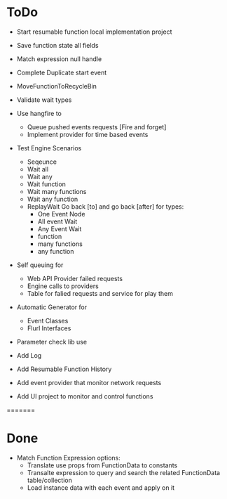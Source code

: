 # ToDo
* Start resumable function local implementation project
* Save function state all fields
* Match expression null handle
* Complete Duplicate start event
* MoveFunctionToRecycleBin


* Validate wait types

* Use hangfire to 
	* Queue pushed events requests [Fire and forget]
	* Implement provider for time based events
* Test Engine Scenarios
	* Seqeunce
	* Wait all
	* Wait any
	* Wait function
	* Wait many functions
	* Wait any function
	* ReplayWait Go back [to] and go back [after] for types:
		* One Event Node
		* All event Wait
		* Any Event Wait
		* function
		* many functions
		* any function 


* Self queuing for 
	* Web API Provider failed requests
	* Engine calls to providers
	* Table for falied requests and service for play them


* Automatic Generator for
	* Event Classes
	* Flurl Interfaces


* Parameter check lib use


* Add Log
* Add Resumable Function History
* Add event provider that monitor network requests
* Add UI project to monitor and control functions






=======
# Done
* Match Function Expression options:
	* Translate use props from FunctionData to constants
	* Transalte expression to query and search the related FunctionData table/collection
	* Load instance data with each event and apply on it